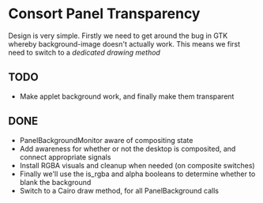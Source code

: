 Consort Panel Transparency
=======================

Design is very simple. Firstly we need to get around the bug in GTK whereby background-image doesn't
actually work. This means we first need to switch to a _dedicated drawing method_

**TODO**
--------
 * Make applet background work, and finally make them transparent

**DONE**
--------
 * PanelBackgroundMonitor aware of compositing state
 * Add awareness for whether or not the desktop is composited, and connect appropriate signals
 * Install RGBA visuals and cleanup when needed (on composite switches)
 * Finally we'll use the is_rgba and alpha booleans to determine whether to blank the background
 * Switch to a Cairo draw method, for all PanelBackground calls
